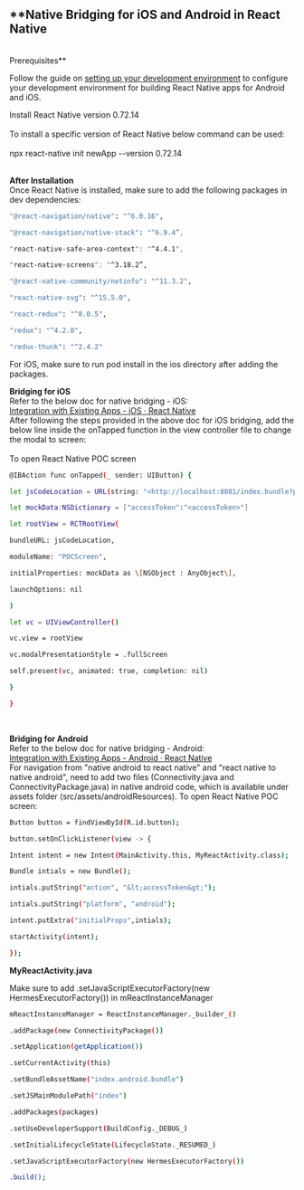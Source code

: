 ## **Native Bridging for iOS and Android in React Native  

<br/>Prerequisites**[**​**](https://reactnative.dev/docs/integration-with-existing-apps#prerequisites)

Follow the guide on [setting up your development environment](https://reactnative.dev/docs/set-up-your-environment) to configure your development environment for building React Native apps for Android and iOS.

Install React Native version 0.72.14  
<br/>To install a specific version of React Native below command can be used:  
<br/>npx react-native init newApp --version 0.72.14

<br/>**After Installation**  
Once React Native is installed, make sure to add the following packages in dev dependencies:  
```sh 
"@react-navigation/native": "^6.0.16",

"@react-navigation/native-stack": "^6.9.4”,

"react-native-safe-area-context": "^4.4.1",

"react-native-screens": "^3.18.2”,

"@react-native-community/netinfo": "^11.3.2",

"react-native-svg": "^15.5.0",

"react-redux": "^8.0.5",

"redux": "^4.2.0",

"redux-thunk": "^2.4.2"
```

For iOS, make sure to run pod install in the ios directory after adding the packages.  

**Bridging for iOS**  
Refer to the below doc for native bridging - iOS:  
[Integration with Existing Apps - iOS · React Native](https://reactnative.dev/docs/integration-with-existing-apps?language=swift)  
After following the steps provided in the above doc for iOS bridging, add the below line inside the onTapped function in the view controller file to change the modal to screen:  
<br/>To open React Native POC screen

```sh 
@IBAction func onTapped(_ sender: UIButton) {

let jsCodeLocation = URL(string: "<http://localhost:8081/index.bundle?platform=ios>")!

let mockData:NSDictionary = ["accessToken":"<accessToken>"]

let rootView = RCTRootView(

bundleURL: jsCodeLocation,

moduleName: "POCScreen",

initialProperties: mockData as \[NSObject : AnyObject\],

launchOptions: nil

)

let vc = UIViewController()

vc.view = rootView

vc.modalPresentationStyle = .fullScreen

self.present(vc, animated: true, completion: nil)

}

}
```

<br/>

**Bridging for Android**  
Refer to the below doc for native bridging - Android:  
[Integration with Existing Apps - Android · React Native](https://reactnative.dev/docs/integration-with-existing-apps?language=java)  
For navigation from "native android to react native" and "react native to native android", need to add two files (Connectivity.java and ConnectivityPackage.java) in native android code, which is available under assets folder (src/assets/androidResources).
To open React Native POC screen:   

```sh 
Button button = findViewById(R.id.button);

button.setOnClickListener(view -> {

Intent intent = new Intent(MainActivity.this, MyReactActivity.class);

Bundle intials = new Bundle();

intials.putString("action", "&lt;accessToken&gt;");

intials.putString("platform", "android");

intent.putExtra("initialProps",intials);

startActivity(intent);

});
```


**MyReactActivity.java**

Make sure to add .setJavaScriptExecutorFactory(new HermesExecutorFactory()) in mReactInstanceManager

```sh 
mReactInstanceManager = ReactInstanceManager._builder_()

.addPackage(new ConnectivityPackage())

.setApplication(getApplication())

.setCurrentActivity(this)

.setBundleAssetName("index.android.bundle")

.setJSMainModulePath("index")

.addPackages(packages)

.setUseDeveloperSupport(BuildConfig._DEBUG_)

.setInitialLifecycleState(LifecycleState._RESUMED_)

.setJavaScriptExecutorFactory(new HermesExecutorFactory())

.build();
```